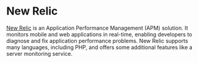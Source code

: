 # New Relic

[New Relic](https://www.newrelic.com) is an Application Performance Management (APM) solution.
It monitors mobile and web applications in real-time, enabling developers to diagnose and fix
application performance problems. New Relic supports many languages, including PHP, and offers
some additional features like a server monitoring service.
